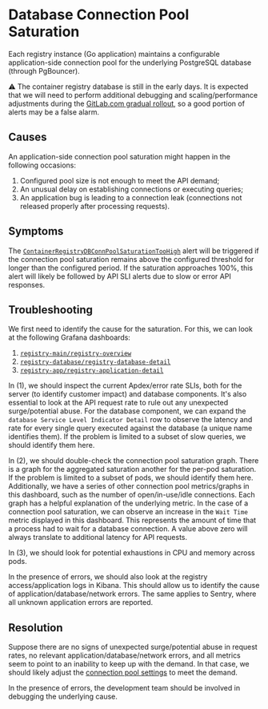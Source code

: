 # Database Connection Pool Saturation

Each registry instance (Go application) maintains a configurable application-side connection pool for the underlying PostgreSQL database (through PgBouncer).

⚠️ The container registry database is still in the early days. It is expected that we will need to perform additional debugging and scaling/performance adjustments during the [GitLab.com gradual rollout](https://gitlab.com/groups/gitlab-org/-/epics/6442), so a good portion of alerts may be a false alarm.

## Causes

An application-side connection pool saturation might happen in the following occasions:

1. Configured pool size is not enough to meet the API demand;
1. An unusual delay on establishing connections or executing queries;
1. An application bug is leading to a connection leak (connections not released properly after processing requests).

## Symptoms

The [`ContainerRegistryDBConnPoolSaturationTooHigh`](https://gitlab.com/gitlab-com/runbooks/-/blob/master/rules/registry-db.yml) alert will be triggered if the connection pool saturation remains above the configured threshold for longer than the configured period. If the saturation approaches 100%, this alert will likely be followed by API SLI alerts due to slow or error API responses.

## Troubleshooting

We first need to identify the cause for the saturation. For this, we can look at the following Grafana dashboards:

1. [`registry-main/registry-overview`](https://dashboards.gitlab.net/d/registry-main/registry-overview)
1. [`registry-database/registry-database-detail`](https://dashboards.gitlab.net/d/registry-database/registry-database-detail)
1. [`registry-app/registry-application-detail`](https://dashboards.gitlab.net/d/registry-app/registry-application-detail)

In (1), we should inspect the current Apdex/error rate SLIs, both for the server (to identify customer impact) and database components. It's also essential to look at the API request rate to rule out any unexpected surge/potential abuse. For the database component, we can expand the `database Service Level Indicator Detail` row to observe the latency and rate for every single query executed against the database (a unique name identifies them). If the problem is limited to a subset of slow queries, we should identify them here.

In (2), we should double-check the connection pool saturation graph. There is a graph for the aggregated saturation another for the per-pod saturation. If the problem is limited to a subset of pods, we should identify them here. Additionally, we have a series of other connection pool metrics/graphs in this dashboard, such as the number of open/in-use/idle connections. Each graph has a helpful explanation of the underlying metric. In the case of a connection pool saturation, we can observe an increase in the `Wait Time` metric displayed in this dashboard. This represents the amount of time that a process had to wait for a database connection. A value above zero will always translate to additional latency for API requests.

In (3), we should look for potential exhaustions in CPU and memory across pods.

In the presence of errors, we should also look at the registry access/application logs in Kibana. This should allow us to identify the cause of application/database/network errors. The same applies to Sentry, where all unknown application errors are reported.

## Resolution

Suppose there are no signs of unexpected surge/potential abuse in request rates, no relevant application/database/network errors, and all metrics seem to point to an inability to keep up with the demand. In that case, we should likely adjust the [connection pool settings](https://gitlab.com/gitlab-org/container-registry/-/blob/master/docs/configuration.md#pool) to meet the demand.

In the presence of errors, the development team should be involved in debugging the underlying cause.
